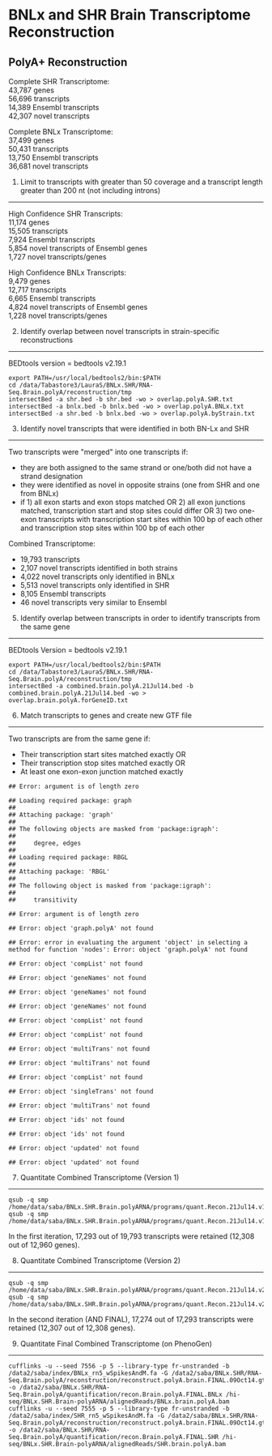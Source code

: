 BNLx and SHR Brain Transcriptome Reconstruction
========================================================

PolyA+ Reconstruction
--------------------






Complete SHR Transcriptome:  
43,787 genes  
56,696 transcripts  
14,389 Ensembl transcripts  
42,307 novel transcripts  

Complete BNLx Transcriptome:  
37,499 genes  
50,431 transcripts  
13,750 Ensembl transcripts  
36,681 novel transcripts  

1.  Limit to transcripts with greater than 50 coverage and a transcript length greater than 200 nt (not including introns)
--------------




High Confidence SHR Transcripts:  
11,174 genes  
15,505 transcripts  
7,924 Ensembl transcripts  
5,854 novel transcripts of Ensembl genes  
1,727 novel transcripts/genes   


High Confidence BNLx Transcripts:  
9,479 genes  
12,717 transcripts  
6,665 Ensembl transcripts  
4,824 novel transcripts of Ensembl genes  
1,228 novel transcripts/genes  



2. Identify overlap between novel transcripts in strain-specific reconstructions
---------------------------------



BEDtools version = bedtools v2.19.1

```
export PATH=/usr/local/bedtools2/bin:$PATH
cd /data/Tabastore3/LauraS/BNLx.SHR/RNA-Seq.Brain.polyA/reconstruction/tmp
intersectBed -a shr.bed -b shr.bed -wo > overlap.polyA.SHR.txt
intersectBed -a bnlx.bed -b bnlx.bed -wo > overlap.polyA.BNLx.txt
intersectBed -a shr.bed -b bnlx.bed -wo > overlap.polyA.byStrain.txt
```

3.  Identify novel transcripts that were identified in both BN-Lx and SHR 
------------------------------------------------------
Two transcripts were "merged" into one transcripts if:  
* they are both assigned to the same strand or one/both did not have a strand designation
* they were identified as novel in opposite strains (one from SHR and one from BNLx)
* if 1) all exon starts and exon stops matched OR 2) all exon junctions matched, transcription start and stop sites could differ OR 3) two one-exon transcripts with transcription start sites within 100 bp of each other and transcription stop sites within 100 bp of each other




Combined Transcriptome:  
* 19,793 transcripts
* 2,107 novel transcripts identified in both strains
* 4,022 novel transcripts only identified in BNLx
* 5,513 novel transcripts only identified in SHR
* 8,105 Ensembl transcripts
* 46 novel transcripts very similar to Ensembl


5.  Identify overlap between transcripts in order to identify transcripts from the same gene
------------------------------------------------------

BEDtools Version = bedtools v2.19.1
```
export PATH=/usr/local/bedtools2/bin:$PATH
cd /data/Tabastore3/LauraS/BNLx.SHR/RNA-Seq.Brain.polyA/reconstruction/tmp
intersectBed -a combined.brain.polyA.21Jul14.bed -b combined.brain.polyA.21Jul14.bed -wo > overlap.brain.polyA.forGeneID.txt
```

6.  Match transcripts to genes and create new GTF file  
------------------------------------------------------

Two transcripts are from the same gene if:  
* Their transcription start sites matched exactly OR
* Their transcription stop sites matched exactly OR
* At least one exon-exon junction matched exactly


```
## Error: argument is of length zero
```

```
## Loading required package: graph
## 
## Attaching package: 'graph'
## 
## The following objects are masked from 'package:igraph':
## 
##     degree, edges
## 
## Loading required package: RBGL
## 
## Attaching package: 'RBGL'
## 
## The following object is masked from 'package:igraph':
## 
##     transitivity
```

```
## Error: argument is of length zero
```

```
## Error: object 'graph.polyA' not found
```

```
## Error: error in evaluating the argument 'object' in selecting a method for function 'nodes': Error: object 'graph.polyA' not found
```

```
## Error: object 'compList' not found
```

```
## Error: object 'geneNames' not found
```

```
## Error: object 'geneNames' not found
```

```
## Error: object 'geneNames' not found
```

```
## Error: object 'compList' not found
```

```
## Error: object 'compList' not found
```

```
## Error: object 'multiTrans' not found
```

```
## Error: object 'multiTrans' not found
```

```
## Error: object 'compList' not found
```

```
## Error: object 'singleTrans' not found
```

```
## Error: object 'multiTrans' not found
```

```
## Error: object 'ids' not found
```

```
## Error: object 'ids' not found
```

```
## Error: object 'updated' not found
```

```
## Error: object 'updated' not found
```


7. Quantitate Combined Transcriptome (Version 1)
------------------------------------
```
qsub -q smp /home/data/saba/BNLx.SHR.Brain.polyARNA/programs/quant.Recon.21Jul14.v1.SHR.sh
qsub -q smp /home/data/saba/BNLx.SHR.Brain.polyARNA/programs/quant.Recon.21Jul14.v1.BNLx.sh
```



In the first iteration, 17,293 out of 19,793 transcripts were retained (12,308 out of 12,960 genes).

8. Quantitate Combined Transcriptome (Version 2)
------------------------------------

```
qsub -q smp /home/data/saba/BNLx.SHR.Brain.polyARNA/programs/quant.Recon.21Jul14.v2.SHR.sh
qsub -q smp /home/data/saba/BNLx.SHR.Brain.polyARNA/programs/quant.Recon.21Jul14.v2.BNLx.sh
```




In the second iteration (AND FINAL), 17,274 out of 17,293 transcripts were retained (12,307 out of 12,308 genes).


9. Quantitate Final Combined Transcriptome (on PhenoGen)
---------------------------------
```
cufflinks -u --seed 7556 -p 5 --library-type fr-unstranded -b /data2/saba/index/BNLx_rn5_wSpikesAndM.fa -G /data2/saba/BNLx.SHR/RNA-Seq.Brain.polyA/reconstruction/reconstruct.polyA.brain.FINAL.09Oct14.gtf -o /data2/saba/BNLx.SHR/RNA-Seq.Brain.polyA/quantification/recon.Brain.polyA.FINAL.BNLx /hi-seq/BNLx.SHR.Brain-polyARNA/alignedReads/BNLx.brain.polyA.bam
cufflinks -u --seed 7555 -p 5 --library-type fr-unstranded -b /data2/saba/index/SHR_rn5_wSpikesAndM.fa -G /data2/saba/BNLx.SHR/RNA-Seq.Brain.polyA/reconstruction/reconstruct.polyA.brain.FINAL.09Oct14.gtf -o /data2/saba/BNLx.SHR/RNA-Seq.Brain.polyA/quantification/recon.Brain.polyA.FINAL.SHR /hi-seq/BNLx.SHR.Brain-polyARNA/alignedReads/SHR.brain.polyA.bam

```
